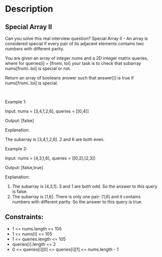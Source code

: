 # Description

 ## Special Array II

Can you solve this real interview question? Special Array II - An array is considered special if every pair of its adjacent elements contains two numbers with different parity.

You are given an array of integer nums and a 2D integer matrix queries, where for queries[i] = [fromi, toi] your task is to check that subarray nums[fromi..toi] is special or not.

Return an array of booleans answer such that answer[i] is true if nums[fromi..toi] is special.

 

Example 1:

Input: nums = [3,4,1,2,6], queries = [[0,4]]

Output: [false]

Explanation:

The subarray is [3,4,1,2,6]. 2 and 6 are both even.

Example 2:

Input: nums = [4,3,1,6], queries = [[0,2],[2,3]]

Output: [false,true]

Explanation:

 1. The subarray is [4,3,1]. 3 and 1 are both odd. So the answer to this query is false.
 2. The subarray is [1,6]. There is only one pair: (1,6) and it contains numbers with different parity. So the answer to this query is true.

## Constraints:
* 1 <= nums.length <= 105
 * 1 <= nums[i] <= 105
 * 1 <= queries.length <= 105
 * queries[i].length == 2
 * 0 <= queries[i][0] <= queries[i][1] <= nums.length - 1
      
